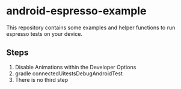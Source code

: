 # android-espresso-example

This repository contains some examples and helper functions to run espresso tests on your device.

## Steps
1. Disable Animations within the Developer Options
2. gradle connectedUitestsDebugAndroidTest
3. There is no third step
